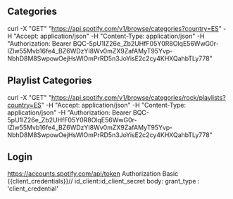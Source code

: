 
## Categories

curl -X "GET" "https://api.spotify.com/v1/browse/categories?country=ES" -H "Accept: application/json" -H "Content-Type: application/json" -H "Authorization: Bearer BQC-5pU1IZ26e_Zb2UHfF05Y0R8OlqE56WwG0r-IZlw55Mvb16fe4_BZ6WDzYI8Wv0mZX9ZafAMyT95Yvp-NbhD8M8SwpowOejHsWlOmPrRD5n3JoYisE2c2cy4KHXQahbTLy778"

## Playlist Categories

curl -X "GET" "https://api.spotify.com/v1/browse/categories/rock/playlists?country=ES" -H "Accept: application/json" -H "Content-Type: application/json" -H "Authorization: Bearer BQC-5pU1IZ26e_Zb2UHfF05Y0R8OlqE56WwG0r-IZlw55Mvb16fe4_BZ6WDzYI8Wv0mZX9ZafAMyT95Yvp-NbhD8M8SwpowOejHsWlOmPrRD5n3JoYisE2c2cy4KHXQahbTLy778"

## Login

https://accounts.spotify.com/api/token
Authorization Basic {{client_credentials}}// id_client:id_client_secret
body: grant_type : 'client_credential'
